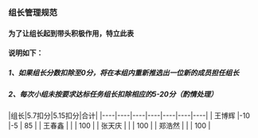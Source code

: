 ### 组长管理规范
#### 为了让组长起到带头积极作用，特立此表
#### 说明如下：
##### 1、如果组长分数扣除至0分，将在本组内重新推选出一位新的成员担任组长
##### 2、每次小组未按要求达标任务组长扣除相应的5-20分（酌情处理）
 |组长|5.7扣分|5.15扣分|合计|
 |----|----|----|----|----|----|----|
 | 王博辉 |-10 |-5 | 85 |
 | 王春鑫 |   | | 100 |
 | 张天庆 |   | | 100 |
 | 郑浩然 |   | | 100 |